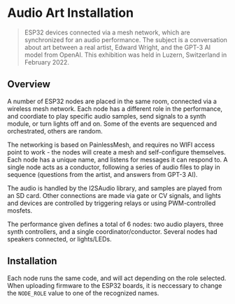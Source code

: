 # Audio Art Installation

> ESP32 devices connected via a mesh network, which are synchronized for an audio performance. The subject is a conversation about art between a real artist, Edward Wright, and the GPT-3 AI model from OpenAI. This exhibition was held in Luzern, Switzerland in February 2022.

## Overview

A number of ESP32 nodes are placed in the same room, connected via a wireless mesh network. Each node has a different role in the performance, and coordiate to play specific audio samples, send signals to a synth module, or turn lights off and on. Some of the events are sequenced and orchestrated, others are random.

The networking is based on PainlessMesh, and requires no WIFI access point to work - the nodes will create a mesh and self-configure themselves. Each node has a unique name, and listens for messages it can respond to. A single node acts as a conductor, following a series of audio files to play in sequence (questions from the artist, and answers from GPT-3 AI).

The audio is handled by the I2SAudio library, and samples are played from an SD card. Other connections are made via gate or CV signals, and lights and devices are controlled by triggering relays or using PWM-controlled mosfets.

The performance given defines a total of 6 nodes: two audio players, three synth controllers, and a single coordinator/conductor. Several nodes had speakers connected, or lights/LEDs. 

## Installation

Each node runs the same code, and will act depending on the role selected. When uploading firmware to the ESP32 boards, it is neccessary to change the `NODE_ROLE` value to one of the recognized names. 
